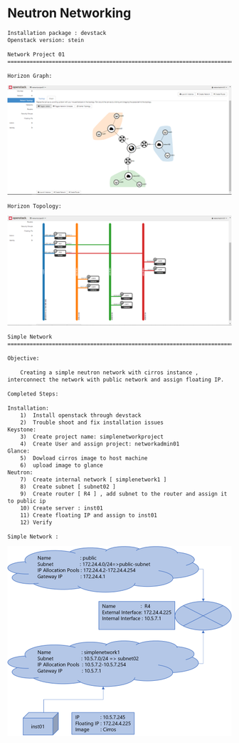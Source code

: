 # Neutron Networking
  
    Installation package : devstack
    Openstack version: stein
    
    Network Project 01
    ==============================================================================================
    
    Horizon Graph:
![networkproject01_graph](networkproject01/networkproject01_graph.PNG)

    Horizon Topology:
![networkproject01_topology](networkproject01/networkproject01_topology.PNG)
    
    
    Simple Network 
    ==============================================================================================
    
    Objective: 
    
        Creating a simple neutron network with cirros instance , interconnect the network with public network and assign floating IP.
    
    Completed Steps: 
    
    Installation: 
        1)  Install openstack through devstack
        2)  Trouble shoot and fix installation issues
    Keystone: 
        3)  Create project name: simplenetworkproject
        4)  Create User and assign project: networkadmin01
    Glance: 
        5)  Dowload cirros image to host machine
        6)  upload image to glance
    Neutron: 
        7)  Create internal network [ simplenetwork1 ]
        8)  Create subnet [ subnet02 ]
        9)  Create router [ R4 ] , add subnet to the router and assign it to public ip
        10) Create server : inst01
        11) Create floating IP and assign to inst01
        12) Verify

    Simple Network : 
 
 ![network1](simple_network/network1.png)
